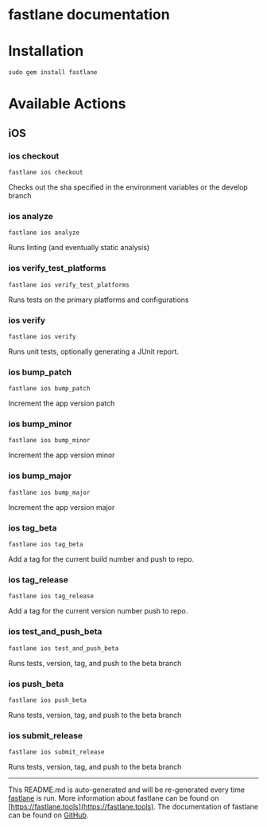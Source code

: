 fastlane documentation
================
# Installation
```
sudo gem install fastlane
```
# Available Actions
## iOS
### ios checkout
```
fastlane ios checkout
```
Checks out the sha specified in the environment variables or the develop branch
### ios analyze
```
fastlane ios analyze
```
Runs linting (and eventually static analysis)
### ios verify_test_platforms
```
fastlane ios verify_test_platforms
```
Runs tests on the primary platforms and configurations
### ios verify
```
fastlane ios verify
```
Runs unit tests, optionally generating a JUnit report.
### ios bump_patch
```
fastlane ios bump_patch
```
Increment the app version patch
### ios bump_minor
```
fastlane ios bump_minor
```
Increment the app version minor
### ios bump_major
```
fastlane ios bump_major
```
Increment the app version major
### ios tag_beta
```
fastlane ios tag_beta
```
Add a tag for the current build number and push to repo.
### ios tag_release
```
fastlane ios tag_release
```
Add a tag for the current version number push to repo.
### ios test_and_push_beta
```
fastlane ios test_and_push_beta
```
Runs tests, version, tag, and push to the beta branch
### ios push_beta
```
fastlane ios push_beta
```
Runs tests, version, tag, and push to the beta branch
### ios submit_release
```
fastlane ios submit_release
```
Runs tests, version, tag, and push to the beta branch

----

This README.md is auto-generated and will be re-generated every time [fastlane](https://fastlane.tools) is run.
More information about fastlane can be found on [https://fastlane.tools](https://fastlane.tools).
The documentation of fastlane can be found on [GitHub](https://github.com/fastlane/fastlane/tree/master/fastlane).
